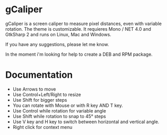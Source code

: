 gCaliper
========

gCaliper is a screen caliper to measure pixel distances, even with variable rotation. The theme is customizable. It requieres Mono / NET 4.0 and GtkSharp 2 and runs on Linux, Mac and Windows.

If you have any suggestions, please let me know.

In the moment i'm looking for help to create a DEB and RPM package.

Documentation
=============

* Use Arrows to move
* Use Control+Left/Right to resize
* Use Shift for bigger steps
* You can rotate with Mouse or with R key AND T key.
* Use Control while rotation for variable angle
* Use Shift while rotation to snap to 45° steps
* Use V key and H key to switch between horizontal and vertical angle.
* Right click for context menu
